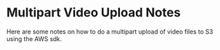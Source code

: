 # Multipart Video Upload Notes

Here are some notes on how to do a multipart upload of video files to S3 using the AWS sdk.